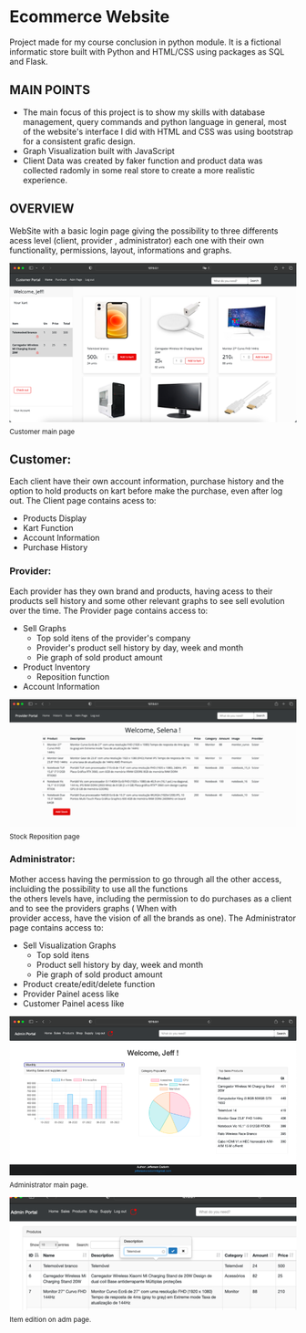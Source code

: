 # Ecommerce Website

 Project made for my course conclusion in python module. It is a fictional informatic store built with Python 
and HTML/CSS using packages as SQL and Flask.

## MAIN POINTS

* The main focus of this project is to show my skills with database management, query commands and python language in general, most 
of the website's interface I did with HTML and CSS was using bootstrap for a consistent grafic design.
* Graph Visualization built with JavaScript
* Client Data was created by faker function and product data was collected radomly in some real store to create a more realistic experience.  

## OVERVIEW
WebSite with a basic login page giving the possibility to three differents acess level (client, provider , administrator) each one with their own functionality, permissions, layout, informations and graphs.  
  
![store](store.png)  
<sub>Customer main page</sub>  
  
  
## Customer:

  Each client have their own account information, purchase history and the option to hold products on kart before make the
  purchase, even after log out. The Client page contains acess to:

 * Products Display
 * Kart Function
 * Account Information
 * Purchase History
 
 
### Provider:  
  Each provider has they own brand and products, having acess to their products sell history and some other relevant graphs 
  to see sell evolution over the time. The Provider page contains access to:
  
 * Sell Graphs 
     - Top sold itens of the provider's company
     - Provider's product sell history by day, week and month
     - Pie graph of sold product amount
 * Product Inventory 
     - Reposition function
 * Account Information
  
 ![prov](stocks.png)  
 <sub>Stock Reposition page</sub> 


 ### Administrator:    
Mother access having the permission to go through all the other access, incluiding the possibility to use all the functions  
the others levels have, including the permission to do purchases as a client and to see the providers graphs ( When with  
provider access, have the vision of all the brands as one). The Administrator page contains access to:  
* Sell Visualization Graphs 
  - Top sold itens 
  - Product sell history by day, week and month
  - Pie graph of sold product amount
* Product create/edit/delete function
* Provider Painel acess like
* Customer Painel acess like  
  
![adm](novo_welcome.png)  
<sub>Administrator main page.</sub>   
  
  
![change](item_change.png)  
<sub>Item edition on adm page.</sub>   
   
   
   
   
   
   
 
 
 
